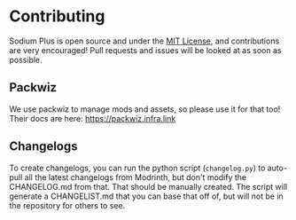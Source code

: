 # Contributing

Sodium Plus is open source and under the [MIT License](./LICENSE), and contributions are very encouraged! Pull requests and issues will be looked at as soon as possible.

## Packwiz

We use packwiz to manage mods and assets, so please use it for that too! Their docs are here: https://packwiz.infra.link

## Changelogs

To create changelogs, you can run the python script (`changelog.py`) to auto-pull all the latest changelogs from Modrinth, but don't modify the CHANGELOG.md from that. That should be manually created. The script will generate a CHANGELIST.md that you can base that off of, but will not be in the repository for others to see.
